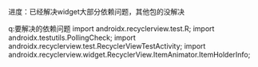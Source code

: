 进度：已经解决widget大部分依赖问题，其他包的没解决

q:要解决的依赖问题
import androidx.recyclerview.test.R;
import androidx.testutils.PollingCheck;
import androidx.recyclerview.test.RecyclerViewTestActivity;
import androidx.recyclerview.widget.RecyclerView.ItemAnimator.ItemHolderInfo;
